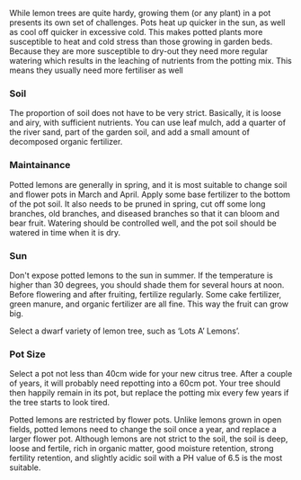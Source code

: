 While lemon trees are quite hardy, growing them (or any plant) in a pot presents its own set of challenges. Pots heat up quicker in the sun, as well as cool off quicker in excessive cold. This makes potted plants more susceptible to heat and cold stress than those growing in garden beds. Because they are more susceptible to dry-out they need more regular watering which results in the leaching of nutrients from the potting mix. This means they usually need more fertiliser as well  

### Soil
The proportion of soil does not have to be very strict. Basically, it is loose and airy, with sufficient nutrients. You can use leaf mulch, add a quarter of the river sand, part of the garden soil, and add a small amount of decomposed organic fertilizer.

### Maintainance 
Potted lemons are generally in spring, and it is most suitable to change soil and flower pots in March and April. Apply some base fertilizer to the bottom of the pot soil. It also needs to be pruned in spring, cut off some long branches, old branches, and diseased branches so that it can bloom and bear fruit. Watering should be controlled well, and the pot soil should be watered in time when it is dry.

### Sun
Don't expose potted lemons to the sun in summer. If the temperature is higher than 30 degrees, you should shade them for several hours at noon. Before flowering and after fruiting, fertilize regularly. Some cake fertilizer, green manure, and organic fertilizer are all fine. This way the fruit can grow big.


Select a dwarf variety of lemon tree, such as ‘Lots A’ Lemons’.

### Pot Size 
Select a pot not less than 40cm wide for your new citrus tree. After a couple of years, it will probably need repotting into a 60cm pot. Your tree should then happily remain in its pot, but replace the potting mix every few years if the tree starts to look tired.  

Potted lemons are restricted by flower pots. Unlike lemons grown in open fields, potted lemons need to change the soil once a year, and replace a larger flower pot. Although lemons are not strict to the soil, the soil is deep, loose and fertile, rich in organic matter, good moisture retention, strong fertility retention, and slightly acidic soil with a PH value of 6.5 is the most suitable.


